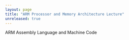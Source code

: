 ```yaml
---
layout: page
title: "ARM Processor and Memory Architecture Lecture"
unreleased: true
---
```


ARM Assembly Language and Machine Code

